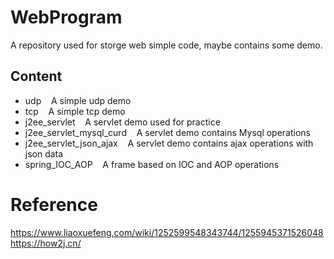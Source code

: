 # WebProgram
A repository used for storge web simple code, maybe contains some demo.  
## Content
* udp
&nbsp;&nbsp; A simple udp demo
* tcp
&nbsp;&nbsp; A simple tcp demo
* j2ee_servlet
&nbsp;&nbsp; A servlet demo used for practice  
* j2ee_servlet_mysql_curd
&nbsp;&nbsp; A servlet demo contains Mysql operations
* j2ee_servlet_json_ajax
&nbsp;&nbsp; A servlet demo contains ajax operations with json data
* spring_IOC_AOP
&nbsp;&nbsp; A frame based on IOC and AOP operations


# Reference   
https://www.liaoxuefeng.com/wiki/1252599548343744/1255945371526048   
https://how2j.cn/
